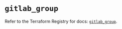 # `gitlab_group`

Refer to the Terraform Registry for docs: [`gitlab_group`](https://registry.terraform.io/providers/gitlabhq/gitlab/17.9.0/docs/resources/group).
